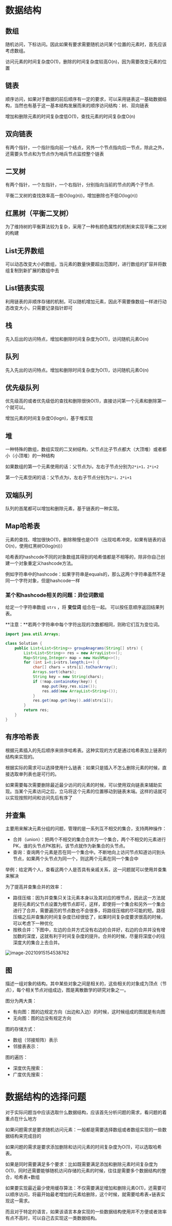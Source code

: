 # 数据结构

## 数组

随机访问，下标访问。因此如果有要求需要随机访问某个位置的元素时，首先应该考虑数组。

访问元素的时间复杂度O(1)，删除的时间复杂度较高O(n)，因为需要改变元素的位置

## 链表

顺序访问，如果对于数据的前后顺序有一定的要求，可以采用链表这一基础数据结构，当然也有基于这一基本结构发展而来的顺序访问结构：树、双向链表

增加和删除元素的时间复杂度低O(1)，查找元素的时间复杂度O(n)

## 双向链表

有两个指针，一个指针指向前一个结点，另外一个节点指向后一节点，除此之外，还需要头节点和为节点作为哨兵节点监控整个链表

## 二叉树

有两个指针，一个左指针，一个右指针，分别指向当前的节点的两个子节点.

平衡二叉树的查找效率高一些O(log(n))，增加删除也不低O(log(n))

## 红黑树（平衡二叉树）

为了维持树的平衡算法较为复杂，采用了一种有颜色属性的机制来实现平衡二叉树的构建

## List无界数组

可以动态改变大小的数组，当元素的数量快要超出范围时，进行数组的扩容并将数组复制到新扩展的数组中去

## List链表实现

利用链表的非顺序存储的机制，可以随机增加元素，因此不需要像数组一样进行动态改变大小，只需要记录指针即可

## 栈

先入后出的访问特点，增加和删除时间复杂度为O(1)，访问随机元素O(n)

## 队列

先入先出的访问特点。增加和删除时间复杂度为O(1)，访问随机元素O(n)

## 优先级队列

优先级高的或者优先级低的查找和删除很快O(1)，直接访问第一个元素和删除第一个就可以。

增加元素的时间复杂度O(logn)，基于堆实现

## 堆

一种特殊的数组，数组实现的二叉树结构，父节点比子节点都大（大顶堆）或者都小（小顶堆）的一种结构

如果数组的第一个元素使用的话：父节点为i，左右子节点分别为`2*i+1，2*i+2`

第一个元素空闲的话：父节点为i，左右子节点分别为`2*i，2*i+1`

## 双端队列

队列的首尾都可以增加和删除元素，基于链表的一种实现。

## Map哈希表

元素的查找、增加很快O(1)，删除稍慢也是O(1)（出现哈希冲突，如果有链表的话O(n)，使用红黑树O(log(n))）

哈希表的hashcode不同的对象数组其得到的哈希值都是不相等的，除非你自己创建一个对象重定义hashcode方法。

例如字符串中的hashcode：如果字符串是equals的，那么这两个字符串虽然不是同一个字符对象，但是hashcode一样

### 某个和hashcode相关的问题：异位词数组

给定一个字符串数组 `strs` ，将 **变位词** 组合在一起。 可以按任意顺序返回结果列表。

**注意：**若两个字符串中每个字符出现的次数都相同，则称它们互为变位词。

```java
import java.util.Arrays;

class Solution {
    public List<List<String>> groupAnagrams(String[] strs) {
        List<List<String>> res = new ArrayList<>();
        Map<String,Integer> map = new HashMap<>();
        for (int i=0;i<strs.length;i++) {
            char[] chars = strs[i].toCharArray();
            Arrays.sort(chars);
            String key = new String(chars);
            if (!map.containsKey(key)) {
                map.put(key,res.size());
                res.add(new ArrayList<String>());
            }
            res.get(map.get(key)).add(strs[i]);
        }
        return res;
    }
}
```



## 有序哈希表

根据元素插入的先后顺序来排序哈希表。这种实现的方式是通过哈希表加上链表的结构来实现的。

根据实际的需求可以选择使用什么链表：如果只是插入不怎么删除元素的时候，直接选取单列表也是可行的。

如果需要每次需要删除最近最少访问的元素的时候，可以使用双向链表来辅助实现。当某个元素访问之后，立马将这个元素的位置移动到链表末端。这样的话就可以实现按照时间和访问先后有序了

## 并查集

主要用来解决元素分组的问题，管理的是一系列互不相交的集合，支持两种操作：

- 合并（union）：把两个不相交的集合合并为一个集合，两个不相交的元素进行PK，谁的头节点PK胜利，该节点就作为新集合的头节点。
- 查询：查询两个元素是否在同一个集合中。不断地向上访问节点知道访问到头节点，如果两个头节点为同一个，则这两个元素在同一个集合中

举例：给定两个人，查看这两个人是否具有亲戚关系，这一问题就可以使用并查集来解决

为了提高并查集合并的效率：

- 路径压缩：因为并查集只关注元素本身以及其对应的根节点，因此这一方法就是将元素的父节点设置为根节点即可，这样，即使将一个集合和另外一个集合进行了合并，需要遍历的节点数也不会很多，将路径压缩的尽可能的短。路径压缩之后并查集的时间复杂度已经很低了，如果时间复杂度要求很高的时候，可以考虑下一种优化
- 按秩合并：下图中，左边的合并方式没有右边的合并好，右边的合并并没有增加数的深度，这就有利于时间复杂度的提升。合并的时候，尽量将深度小的往深度大的集合上去合并。

![image-20210915154538762](https://gitee.com/Jia_bao_Li/img/raw/master/img/%E5%B9%B6%E6%9F%A5%E9%9B%86%E6%8C%89%E7%A7%A9%E5%90%88%E5%B9%B6.png)

## 图

描述一组对象的结构。其中某些对象之间是相关的，这些相关的对象成为顶点（节点），每个相关节点对组成边，图是离散数学的研究对象之一。

图分为两大类：

- 有向图：图的边规定方向（出边和入边）的时候，这时候组成的图就是有向图
- 无向图：图的边没有规定方向

图的存储方式：

- 数组（邻接矩阵）表示
- 邻接表表示：

图的遍历：

- 深度优先搜索：
- 广度优先搜索：



# 数据结构的选择问题

对于实际问题当中应该选取什么数据结构，应该首先分析问题的需求，看问题的着重点在什么地方

如果问题需求是要求随机访问元素：一般都是需要选择数组或者数组实现的一些数据结构来完成目的

如果问题的需求是要求添加删除和访问元素的时间复杂度为O(1)，可以选取哈希表。

如果是同时需要满足多个要求：比如既需要满足添加和删除元素时间复杂度为O(1)，同时还需要能够随机访问存储的元素的时候，往往是需要多个数据结构的整合，哈希表+数组

如果要实现最近最少使用缓存算法：不仅需要满足增加和删除元素O(1)，还需要可以顺序访问，将最开始最老增加的元素给删除，这个时候，就需要哈希表+链表实现这一需求。

而且对于特定的语言，如果该语言本身实现的一些数据结构使用并不方便或者效率有点不高时，可以自己去实现这一类数据结构。
